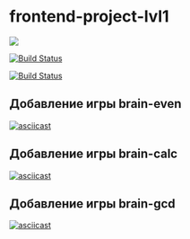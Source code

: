 # frontend-project-lvl1

<a href="https://codeclimate.com/github/codeclimate/codeclimate/maintainability"><img src="https://api.codeclimate.com/v1/badges/a99a88d28ad37a79dbf6/maintainability" /></a>

[![Build Status](https://travis-ci.com/travis-ci/travis-web.svg?branch=master)](https://travis-ci.com/travis-ci/travis-web)

[![Build Status](https://travis-ci.org/Evgenymir/frontend-project-lvl1.svg?branch=master)](https://travis-ci.org/Evgenymir/frontend-project-lvl1)

## Добавление игры brain-even
[![asciicast](https://asciinema.org/a/YV3BBI10cZbPwpyZ0o1Jy8H84.svg)](https://asciinema.org/a/YV3BBI10cZbPwpyZ0o1Jy8H84)

## Добавление игры brain-calc
[![asciicast](https://asciinema.org/a/NNTjANNRRKvzAkacHnhWGegpS.svg)](https://asciinema.org/a/NNTjANNRRKvzAkacHnhWGegpS)

## Добавление игры brain-gcd
[![asciicast](https://asciinema.org/a/G1CCwyrQOrm6YDcfHdIUxeE2L.svg)](https://asciinema.org/a/G1CCwyrQOrm6YDcfHdIUxeE2L)